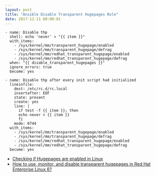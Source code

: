 ```yaml
---
layout: post
title: "Ansible Disable Transparent Hugepages Role"
date: 2017-12-11 00:00:01
---
```


```
- name: Disable thp
  shell: echo 'never' > "{{ item }}"
  with_items:
    - /sys/kernel/mm/transparent_hugepage/enabled
    - /sys/kernel/mm/transparent_hugepage/defrag
    - /sys/kernel/mm/redhat_transparent_hugepage/enabled
    - /sys/kernel/mm/redhat_transparent_hugepage/defrag
  when: "{{ disable_transparent_hugepages }}"
  ignore_errors: true
  become: yes

- name: Disable thp after every init script had initialized
  lineinfile:
    dest: /etc/rc.d/rc.local
    insertafter: EOF
    state: present
    create: yes
    line: |
      if test -f {{ item }}; then
      echo never > {{ item }}
      fi
    mode: 0744
  with_items:
    - /sys/kernel/mm/transparent_hugepage/enabled
    - /sys/kernel/mm/transparent_hugepage/defrag
    - /sys/kernel/mm/redhat_transparent_hugepage/enabled
    - /sys/kernel/mm/redhat_transparent_hugepage/defrag
  become: yes

```


* [Checking if Hugepages are enabled in Linux
][r1]
* [How to use, monitor, and disable transparent hugepages in Red Hat Enterprise Linux 6?][r2]

[r1]: https://techoverflow.net/2013/08/01/checking-if-hugepages-are-enabled-in-linux/
[r2]: https://access.redhat.com/solutions/46111

